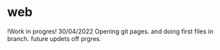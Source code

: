 # web
!Work in progres!
30/04/2022
Opening git pages. and doing first files in branch. future updets off prgres.
